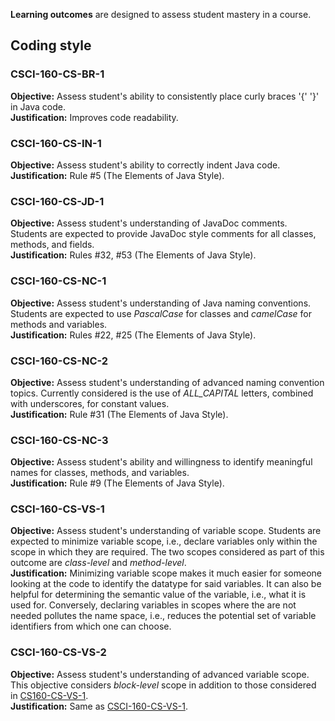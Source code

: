 **Learning outcomes** are designed to assess student mastery in a course.

## Coding style
### CSCI-160-CS-BR-1
**Objective:** Assess student's ability to consistently place curly braces '{'
'}' in Java code.  
**Justification:** Improves code readability.

### CSCI-160-CS-IN-1
**Objective:** Assess student's ability to correctly indent Java code.  
**Justification:** Rule #5 (The Elements of Java Style).

### CSCI-160-CS-JD-1
**Objective:** Assess student's understanding of JavaDoc comments. Students are
expected to provide JavaDoc style comments for all classes, methods, and fields.  
**Justification:** Rules #32, #53 (The Elements of Java Style).

### CSCI-160-CS-NC-1
**Objective:** Assess student's understanding of Java naming conventions.
Students are expected to use _PascalCase_ for classes and _camelCase_ for
methods and variables.  
**Justification:** Rules #22, #25 (The Elements of Java Style).

### CSCI-160-CS-NC-2
**Objective:** Assess student's understanding of advanced naming convention
topics. Currently considered is the use of _ALL\_CAPITAL_ letters, combined with
underscores, for constant values.  
**Justification:** Rule #31 (The Elements of Java Style).

### CSCI-160-CS-NC-3
**Objective:** Assess student's ability and willingness to identify meaningful
names for classes, methods, and variables.  
**Justification:** Rule #9 (The Elements of Java Style).

### CSCI-160-CS-VS-1
**Objective:** Assess student's understanding of variable scope. Students are
expected to minimize variable scope, i.e., declare variables only within the
scope in which they are required. The two scopes considered as part of this
outcome are _class-level_ and _method-level_.  
**Justification:** Minimizing variable scope makes it much easier for someone
looking at the code to identify the datatype for said variables. It can also be
helpful for determining the semantic value of the variable, i.e., what it is
used for. Conversely, declaring variables in scopes where the are not needed
pollutes the name space, i.e., reduces the potential set of variable identifiers
from which one can choose.

### CSCI-160-CS-VS-2
**Objective:** Assess student's understanding of advanced variable scope. This
objective considers _block-level_ scope in addition to those considered in
[CS160-CS-VS-1](#cs160-cs-vs-1).  
**Justification:** Same as [CSCI-160-CS-VS-1](#csci-160-cs-vs-1).
